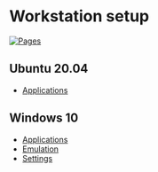 # Workstation setup

[![Pages](https://github.com/devpro/workstation-setup/actions/workflows/pages.yml/badge.svg?branch=main)](https://github.com/devpro/workstation-setup/actions/workflows/pages.yml)

## Ubuntu 20.04

* [Applications](docs/ubuntu-2004/applications.md)

## Windows 10

* [Applications](docs/windows-10/applications.md)
* [Emulation](docs/windows-10/emulation.md)
* [Settings](docs/windows-10/settings.md)
